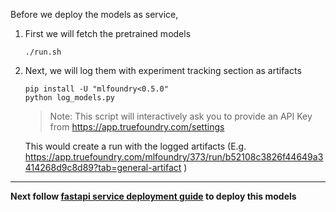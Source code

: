 Before we deploy the models as service,

1. First we will fetch the pretrained models

   ```shell
   ./run.sh
   ```

1. Next, we will log them with experiment tracking section as artifacts

   ```shell
   pip install -U "mlfoundry<0.5.0"
   python log_models.py
   ```

   > Note: This script will interactively ask you to provide an API Key from https://app.truefoundry.com/settings

   This would create a run with the logged artifacts (E.g. https://app.truefoundry.com/mlfoundry/373/run/b52108c3826f44649a3414268d9c8d89?tab=general-artifact )
---

**Next follow [fastapi service deployment guide](./fastapi_service/README.md) to deploy this models**